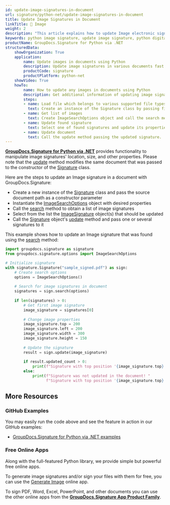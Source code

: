 ```yaml
---
id: update-image-signatures-in-document
url: signature/python-net/update-image-signatures-in-document
title: Update Image Signatures in Document
linkTitle: 📝 Image
weight: 2
description: "This article explains how to update Image electronic signatures with GroupDocs.Signature for Python via .NET API."
keywords: python image signature, update image signature, python digital signature
productName: GroupDocs.Signature for Python via .NET
structuredData:
    showOrganization: True
    application:    
        name: Update images in documents using Python    
        description: Update image signatures in various documents fast and easily with Python language and GroupDocs.Signature for Python via .NET APIs
        productCode: signature
        productPlatform: python-net 
    showVideo: True
    howTo:
        name: How to update any images in documents using Python 
        description: Get additional information of updating image signatures in documents with Python
        steps:
        - name: Load file which belongs to various supported file types
          text: Create an instance of the Signature class by passing file path or stream as a constructor parameter.
        - name: Get list of images
          text: Create ImageSearchOptions object and call the search method with it.
        - name: Update found signature
          text: Select one of found signatures and update its properties as needed.
        - name: Update document
          text: Call the update method passing the updated signature.
---
```

[**GroupDocs.Signature for Python via .NET**](https://products.groupdocs.com/signature/python-net) provides functionality to manipulate image signatures' location, size, and other properties.
Please note that the [update](https://reference.groupdocs.com/signature/python-net/groupdocs.signature/signature/update/) method modifies the same document that was passed to the constructor of the [Signature](https://reference.groupdocs.com/signature/python-net/groupdocs.signature/signature) class.

Here are the steps to update an Image signature in a document with GroupDocs.Signature:

* Create a new instance of the [Signature](https://reference.groupdocs.com/signature/python-net/groupdocs.signature/signature) class and pass the source document path as a constructor parameter
* Instantiate the [ImageSearchOptions](https://reference.groupdocs.com/signature/python-net/groupdocs.signature.options/imagesearchoptions) object with desired properties
* Call the [search](https://reference.groupdocs.com/signature/python-net/groupdocs.signature/signature/search) method to obtain a list of image signatures
* Select from the list the [ImageSignature](https://reference.groupdocs.com/signature/python-net/groupdocs.signature.domain/imagesignature) object(s) that should be updated
* Call the [Signature](https://reference.groupdocs.com/signature/python-net/groupdocs.signature/signature) object's [update](https://reference.groupdocs.com/signature/python-net/groupdocs.signature/signature/update/) method and pass one or several signatures to it

This example shows how to update an Image signature that was found using the [search](https://reference.groupdocs.com/signature/python-net/groupdocs.signature/signature/search) method:

```python
import groupdocs.signature as signature
from groupdocs.signature.options import ImageSearchOptions

# Initialize signature
with signature.Signature("sample_signed.pdf") as sign:
    # Create search options
    options = ImageSearchOptions()
    
    # Search for image signatures in document
    signatures = sign.search(options)
    
    if len(signatures) > 0:
        # Get first image signature
        image_signature = signatures[0]
        
        # Change image properties
        image_signature.top = 200
        image_signature.left = 200
        image_signature.width = 300
        image_signature.height = 150
        
        # Update the signature
        result = sign.update(image_signature)
        
        if result.updated_count > 0:
            print(f"Signature with top position '{image_signature.top}' was updated in the document")
        else:
            print(f"Signature was not updated in the document! "
                  f"Signature with top position '{image_signature.top}' was not found!")
```


## More Resources

### GitHub Examples

You may easily run the code above and see the feature in action in our GitHub examples:

* [GroupDocs.Signature for Python via .NET examples](https://github.com/groupdocs-signature/GroupDocs.Signature-for-Python-via-.NET)

### Free Online Apps

Along with the full-featured Python library, we provide simple but powerful free online apps.

To generate image signatures and/or sign your files with them for free, you can use the [Generate Image](https://products.groupdocs.app/signature/generate/image) online app.

To sign PDF, Word, Excel, PowerPoint, and other documents you can use the other online apps from the **[GroupDocs.Signature App Product Family](https://products.groupdocs.app/signature/family)**.